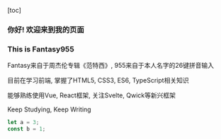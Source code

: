[toc]



### 你好! 欢迎来到我的页面

### This is Fantasy955 

Fantasy来自于周杰伦专辑《范特西》, 955来自于本人名字的26键拼音输入

目前在学习前端, 掌握了HTML5, CSS3, ES6, TypeScript相关知识

能够熟练使用Vue, React框架, 关注Svelte, Qwick等新兴框架

Keep Studying, Keep Writing

```js
let a = 3;
const b = 1;
```

